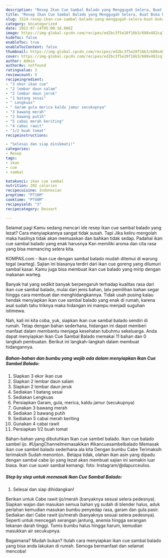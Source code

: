 ```yaml
---
description: "Resep Ikan Cue Sambal Balado yang Menggugah Selera, Buat Buka Puasa Lezat"
title: "Resep Ikan Cue Sambal Balado yang Menggugah Selera, Buat Buka Puasa Lezat"
slug: 1524-resep-ikan-cue-sambal-balado-yang-menggugah-selera-buat-buka-puasa-lezat
category: Uncategorized
date: 2022-07-14T05:00:16.086Z
image: https://img-global.cpcdn.com/recipes/ed2bc3f5e20f16b3/680x482cq70/ikan-cue-sambal-balado-foto-resep-utama.jpg
hideToc: false
enableToc: true
enableTocContent: false
thumbnail: https://img-global.cpcdn.com/recipes/ed2bc3f5e20f16b3/680x482cq70/ikan-cue-sambal-balado-foto-resep-utama.jpg
cover: https://img-global.cpcdn.com/recipes/ed2bc3f5e20f16b3/680x482cq70/ikan-cue-sambal-balado-foto-resep-utama.jpg
author: Admin
authorAv: notfound
ratingvalue: 3
reviewcount: 9
recipeingredient:
- "3 ekor ikan cue"
- "2 lembar daun salam"
- "2 lembar daun jeruk"
- "1 batang sesai"
- " Lengkuas"
- " Garam gula merica kaldu jamur secukupnya"
- "3 bawang merah"
- "2 bawang putih"
- "5 cabai merah keriting"
- "4 cabai rawit"
- "1/2 buah tomat"
recipeinstructions:

- "Selesai dan siap dinikmati!"
categories:
- Resep
tags:
- ikan
- cue
- sambal

katakunci: ikan cue sambal 
nutrition: 202 calories
recipecuisine: Indonesian
preptime: "PT16M"
cooktime: "PT40M"
recipeyield: "3"
recipecategory: Dessert

---
```



Selamat pagi Kamu sedang mencari ide resep ikan cue sambal balado yang lezat? Cara menyiapkannya sangat tidak susah. Tapi Jika keliru mengolah maka hasilnya tidak akan memuaskan dan bahkan tidak sedap. Padahal ikan cue sambal balado yang enak harusnya Kan memiliki aroma dan cita rasa yang bisa memancing selera kita.


KOMPAS.com - Ikan cue dengan sambal balado mudah ditemui di warung tegal (warteg). Sajian ini biasanya terdiri dari ikan cue goreng yang dilumuri sambal kasar. Kamu juga bisa membuat ikan cue balado yang mirip dengan makanan warteg.

Banyak hal yang sedikit banyak berpengaruh terhadap kualitas rasa dari ikan cue sambal balado, mulai dari jenis bahan, lalu pemilihan bahan segar hingga cara membuat dan menghidangkannya. Tidak usah pusing kalau hendak menyiapkan ikan cue sambal balado yang enak di rumah, karena asal sudah tahu triknya maka hidangan ini mampu menjadi suguhan istimewa.


Nah, kali ini kita coba, yuk, siapkan ikan cue sambal balado sendiri di rumah. Tetap dengan bahan sederhana, hidangan ini dapat memberi manfaat dalam membantu menjaga kesehatan tubuhmu sekeluarga. Anda dapat menyiapkan Ikan Cue Sambal Balado memakai 11 bahan dan 0 langkah pembuatan. Berikut ini langkah-langkah dalam membuat hidangannya.

<!--inarticleads1-->

##### Bahan-bahan dan bumbu yang wajib ada dalam menyiapkan Ikan Cue Sambal Balado:

1. Siapkan 3 ekor ikan cue
1. Siapkan 2 lembar daun salam
1. Siapkan 2 lembar daun jeruk
1. Sediakan 1 batang sesai
1. Sediakan  Lengkuas
1. Persiapkan  Garam, gula, merica, kaldu jamur (secukupnya)
1. Gunakan 3 bawang merah
1. Sediakan 2 bawang putih
1. Sediakan 5 cabai merah keriting
1. Gunakan 4 cabai rawit
1. Persiapkan 1/2 buah tomat


Bahan-bahan yang dibutuhkan Ikan cue sambel balado. Ikan cue balado sambel ijo. #UjangChannelmemasakikan #ikancuesambelbalado Memasak ikan cue sambel balado sederhana ala kita Dengan bumbu Cabe Terimaksih terimaksih Sudah menonton.. Betapa tidak, olahan ikan asin yang dipadu dengan sambal cabe ijo yang lezat akan membuat sajian ini semakin luar biasa. Ikan cue suwir sambal kemangi. foto: Instagram/@dapurceuliss. 

<!--inarticleads2-->

##### Step by step untuk memasak Ikan Cue Sambal Balado:


1. Selesai dan siap dihidangkan!

Berikan untuk Cabe rawit ijo/merah (banyaknya sesuai selera pedesnya). Siapkan wajan dan masukan semua bahan yg sudah di blender halus, aduk perlahan kemudian masukan bumbu penyedap rasa, garam dan gula pasir. Sediakan dari Cabe rawit ijo/merah (banyaknya sesuai selera pedesnya). Seperti untuk mencegah serangan jantung, anemia hingga serangan tekanan darah tinggi. Tumis bumbu halus hingga harum, kemudian masukkan air secukupnya. 

Bagaimana? Mudah bukan? Itulah cara menyiapkan ikan cue sambal balado yang bisa anda lakukan di rumah. Semoga bermanfaat dan selamat mencoba!
